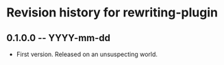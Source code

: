 # Revision history for rewriting-plugin

## 0.1.0.0 -- YYYY-mm-dd

* First version. Released on an unsuspecting world.
